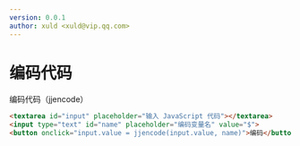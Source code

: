 ```yaml
---
version: 0.0.1
author: xuld <xuld@vip.qq.com>
---
```

# 编码代码
编码代码（jjencode）

```html demo hide doc
<textarea id="input" placeholder="输入 JavaScript 代码"></textarea>
<input type="text" id="name" placeholder="编码变量名" value="$">
<button onclick="input.value = jjencode(input.value, name)">编码</button>
```
